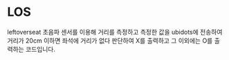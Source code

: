 # LOS
leftoverseat
초음파 센서를 이용해 거리를 측정하고 측정한 값을 ubidots에 전송하여 거리가 20cm 이하면 좌석에 거리가 없다 판단하여 X를 출력하고 그 이외에는 O를 출력하는 코드입니다.
